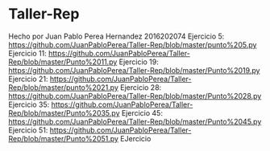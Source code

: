 # Taller-Rep
Hecho por Juan Pablo Perea Hernandez 2016202074
Ejercicio 5: https://github.com/JuanPabloPerea/Taller-Rep/blob/master/punto%205.py
Ejercicio 11: https://github.com/JuanPabloPerea/Taller-Rep/blob/master/Punto%2011.py
Ejercicio 19: https://github.com/JuanPabloPerea/Taller-Rep/blob/master/Punto%2019.py
Ejercicio 21: https://github.com/JuanPabloPerea/Taller-Rep/blob/master/punto%2021.py
Ejercicio 28: https://github.com/JuanPabloPerea/Taller-Rep/blob/master/Punto%2028.py
Ejercicio 35: https://github.com/JuanPabloPerea/Taller-Rep/blob/master/Punto%2035.py
Ejercicio 45: https://github.com/JuanPabloPerea/Taller-Rep/blob/master/Punto%2045.py
Ejercicio 51: https://github.com/JuanPabloPerea/Taller-Rep/blob/master/Punto%2051.py
EJercicio 
